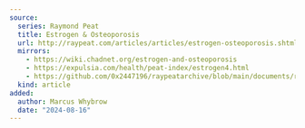 ```yaml
---
source:
  series: Raymond Peat
  title: Estrogen & Osteoporosis
  url: http://raypeat.com/articles/articles/estrogen-osteoporosis.shtml
  mirrors:
    - https://wiki.chadnet.org/estrogen-and-osteoporosis
    - https://expulsia.com/health/peat-index/estrogen4.html
    - https://github.com/0x2447196/raypeatarchive/blob/main/documents/raypeat.com/estrogen-osteoporosis.md
  kind: article 
added:
  author: Marcus Whybrow
  date: "2024-08-16"
---
```

